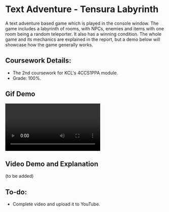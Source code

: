 # Text Adventure - Tensura Labyrinth

A text adventure based game which is played in the console window.
The game includes a labyrinth of rooms, with NPCs, enemies and items with one room being a random teleporter.
It also has a winning condition.
The whole game and its mechanics are explained in the report, but a demo below will showcase how the game generally works.

## Coursework Details:
- The 2nd coursework for KCL's 4CCS1PPA module.
- Grade: 100%.

## Gif Demo
![Tensura Labyrinth Demo](https://i.imgur.com/mBinKzR.mp4)

## Video Demo and Explanation
(to be added)

## To-do:
- Complete video and upload it to YouTube.


